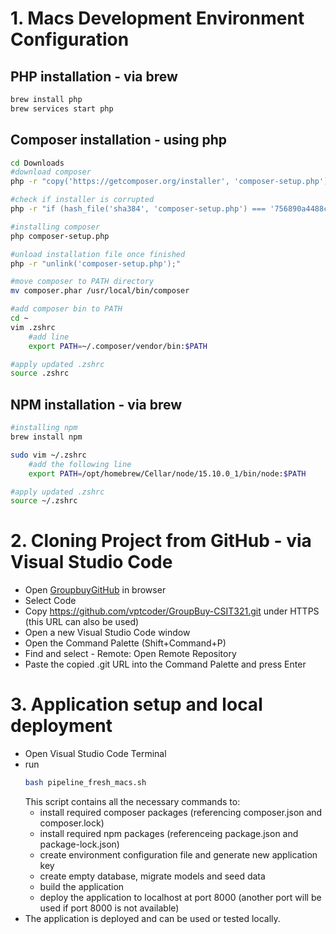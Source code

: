 # 1. Macs Development Environment Configuration

## PHP installation - via brew
```bash
brew install php
brew services start php
```

## Composer installation - using php
```bash
cd Downloads
#download composer
php -r "copy('https://getcomposer.org/installer', 'composer-setup.php');"

#check if installer is corrupted
php -r "if (hash_file('sha384', 'composer-setup.php') === '756890a4488ce9024fc62c56153228907f1545c228516cbf63f885e036d37e9a59d27d63f46af1d4d07ee0f76181c7d3') { echo 'Installer verified'; } else { echo 'Installer corrupt'; unlink('composer-setup.php'); } echo PHP_EOL;"

#installing composer
php composer-setup.php

#unload installation file once finished
php -r "unlink('composer-setup.php');"

#move composer to PATH directory
mv composer.phar /usr/local/bin/composer

#add composer bin to PATH
cd ~
vim .zshrc
    #add line
    export PATH=~/.composer/vendor/bin:$PATH

#apply updated .zshrc
source .zshrc
```

## NPM installation - via brew
```bash
#installing npm
brew install npm

sudo vim ~/.zshrc 
    #add the following line
    export PATH=/opt/homebrew/Cellar/node/15.10.0_1/bin/node:$PATH

#apply updated .zshrc
source ~/.zshrc
```

# 2. Cloning Project from GitHub - via Visual Studio Code

- Open [GroupbuyGitHub](https://github.com/vptcoder/GroupBuy-CSIT321) in browser
- Select Code
- Copy https://github.com/vptcoder/GroupBuy-CSIT321.git under HTTPS (this URL can also be used)
- Open a new Visual Studio Code window
- Open the Command Palette (Shift+Command+P)
- Find and select - Remote: Open Remote Repository
- Paste the copied .git URL into the Command Palette and press Enter

# 3. Application setup and local deployment
- Open Visual Studio Code Terminal
- run 
    ```bash
    bash pipeline_fresh_macs.sh
    ```
    This script contains all the necessary commands to:
    - install required composer packages (referencing composer.json and composer.lock)
    - install required npm packages (referenceing package.json and package-lock.json)
    - create environment configuration file and generate new application key
    - create empty database, migrate models and seed data
    - build the application
    - deploy the application to localhost at port 8000 (another port will be used if port 8000 is not available)
- The application is deployed and can be used or tested locally.